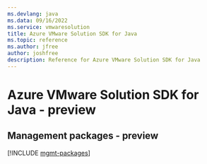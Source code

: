 ```yaml
---
ms.devlang: java
ms.data: 09/16/2022
ms.service: vmwaresolution
title: Azure VMware Solution SDK for Java
ms.topic: reference
ms.author: jfree
author: joshfree
description: Reference for Azure VMware Solution SDK for Java
---
```

# Azure VMware Solution SDK for Java - preview

## Management packages - preview
[!INCLUDE [mgmt-packages](vmware-solution-mgmt-index.md)]